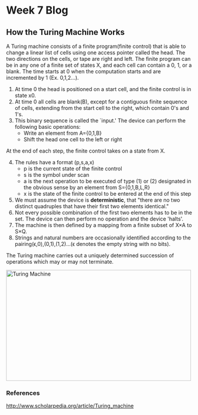 # Week 7 Blog
## How the Turing Machine Works
A Turing machine consists of a finite program(finite control) that is able to change a linear list of cells using one access pointer called the head. The two directions on the cells, or tape are right and left. The finite program can be in any one of a finite set of states X, and each cell can contain a 0, 1, or a blank. The time starts at 0 when the computation starts and are incremented by 1 (Ex. 0,1,2...). 

1. At time 0 the head is positioned on a start cell, and the finite control is in state x0. 
2. At time 0 all cells are blank(B), except for a contiguous finite sequence of cells, extending from the start cell to the right, which contain 0's and 1's.
3. This binary sequence is called the `input.' The device can perform the following basic operations:
    * Write an element from A={0,1,B}
    * Shift the head one cell to the left or right

At the end of each step, the finite control takes on a state from X.

4. The rules have a format (p,s,a,x) 
    - p is the current state of the finite control 
    - s is the symbol under scan
    - a is the next operation to be executed of type (1) or (2) designated in the obvious sense by an element from S={0,1,B,L,R}
    - x is the state of the finite control to be entered at the end of this step 
5. We must assume the device is **deterministic**, that "there are no two distinct quadruples that have their first two elements identical."
6. Not every possible combination of the first two elements has to be in the set. The device can then perform no operation and the device 'halts'.  
7. The machine is then defined by a mapping from a finite subset of X×A to S×Q.
8. Strings and natural numbers are occasionally identified according to the pairing(ϵ,0),(0,1),(1,2)...(ϵ denotes the empty string with no bits).

The Turing machine carries out a uniquely determined succession of operations which may or may not terminate.


<img src="https://iq.opengenus.org/content/images/2019/07/TurigMachine.png" alt="Turing Machine" class = "alignleft" height = "300" width="500"/>

### References
http://www.scholarpedia.org/article/Turing_machine